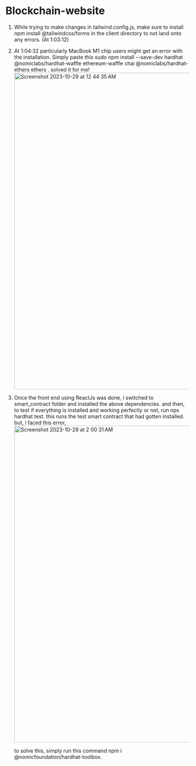 # Blockchain-website

1. While trying to make changes in tailwind.config.js, make sure to install npm install @tailwindcss/forms in the client directory to not land onto any errors. (At 1:03:12) 
2. At 1:04:32 particularly MacBook M1 chip users might get an error with the installation. Simply paste this sudo npm install --save-dev hardhat @nomiclabs/hardhat-waffle ethereum-waffle chai @nomiclabs/hardhat-ethers ethers . solved it for me!
   <img width="864" alt="Screenshot 2023-10-29 at 12 44 35 AM" src="https://github.com/DrashtiSanjayShah/Blockchain-website/assets/94853646/9eb696a8-108e-4cb7-801a-30b2a7573b01">
3. Once the front end using ReactJs was done, i switched to smart_contract folder and installed the above dependencies. and then, to test if everything is installed and working perfectly or not, run npx hardhat test.
   this runs the test smart contract that had gotten installed. but, i faced this error,  <img width="864" alt="Screenshot 2023-10-29 at 2 00 31 AM" src="https://github.com/DrashtiSanjayShah/Blockchain-website/assets/94853646/0c0ff922-bbf4-48cf-9929-a15973513236">

   to solve this, simply run this command npm i @nomicfoundation/hardhat-toolbox.
